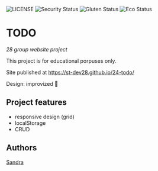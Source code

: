 ![LICENSE](https://img.shields.io/badge/license-MIT-blue.svg?style=flat-square)
![Security Status](https://img.shields.io/security-headers?label=Security&url=https%3A%2F%2Fgithub.com&style=flat-square)
![Gluten Status](https://img.shields.io/badge/Gluten-Free-green.svg)
![Eco Status](https://img.shields.io/badge/ECO-Friendly-green.svg)

# TODO

_28 group website project_

This project is for educational porpuses only.

Site published at https://st-dev28.github.io/24-todo/

Design: improvized 🎅

## Project features

- responsive design (grid)
- localStorage
- CRUD

## Authors

[Sandra](https://github.com/ST-dev28)
